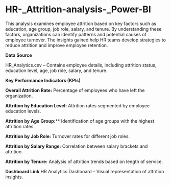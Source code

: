 # HR-_Attrition-analysis-_Power-BI
This analysis examines employee attrition based on key factors such as education, age group, job role, salary, and tenure. By understanding these factors, organizations can identify patterns and potential causes of employee turnover. The insights gained help HR teams develop strategies to reduce attrition and improve employee retention.

**Data Source**

HR_Analytics.csv – Contains employee details, including attrition status, education level, age, job role, salary, and tenure.

**Key Performance Indicators (KPIs)**

**Overall Attrition Rate:**
Percentage of employees who have left the organization.

**Attrition by Education Level:**
Attrition rates segmented by employee education levels.

**Attrition by Age Group:****
Identification of age groups with the highest attrition rates.

**Attrition by Job Role:**
Turnover rates for different job roles.

**Attrition by Salary Range:**
Correlation between salary brackets and attrition.

**Attrition by Tenure:**
Analysis of attrition trends based on length of service.

**Dashboard Link**
HR Analytics Dashboard – Visual representation of attrition insights.


